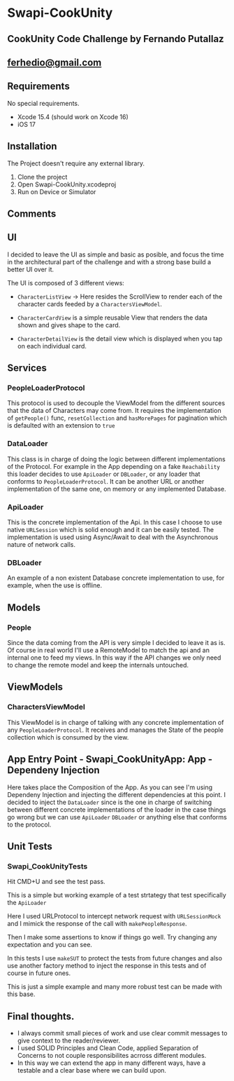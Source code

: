 # Swapi-CookUnity
## CookUnity Code Challenge by Fernando Putallaz
## ferhedio@gmail.com

## Requirements

No special requirements.
- Xcode 15.4 (should work on Xcode 16)
- iOS 17

## Installation

The Project doesn't require any external library.

1. Clone the project
2. Open Swapi-CookUnity.xcodeproj
3. Run on Device or Simulator

## Comments

## UI

I decided to leave the UI as simple and basic as posible, and focus the time in the architectural part of the challenge and with a strong base build a better UI over it.

The UI is composed of 3 different views: 

- `CharacterListView` -> Here resides the ScrollView to render each of the character cards feeded by a `CharactersViewModel`.

- `CharacterCardView` is a simple reusable View that renders the data shown and gives shape to the card.

- `CharacterDetailView` is the detail view which is displayed when you tap on each individual card.


## Services

### PeopleLoaderProtocol

This protocol is used to decouple the ViewModel from the different sources that the data of Characters may come from.
It requires the implementation of `getPeople()` func, `resetCollection` and `hasMorePages` for pagination which is defaulted with an extension to `true`

### DataLoader

This class is in charge of doing the logic between different implementations of the Protocol. For example in the App depending on a fake `Reachability` this loader decides to use `ApiLoader` or `DBLoader`, or any loader that conforms to `PeopleLoaderProtocol`. It can be another URL or another implementation of the same one, on memory or any implemented Database.

### ApiLoader

This is the concrete implementation of the Api. In this case I choose to use native `URLSession` which is solid enough and it can be easily tested.
The implementation is used using Async/Await to deal with the Asynchronous nature of network calls.

### DBLoader

An example of a non existent Database concrete implementation to use, for example, when the use is offline.

## Models 

### People

Since the data coming from the API is very simple I decided to leave it as is. Of course in real world I'll use a RemoteModel to match the api and an internal one to feed my views. In this way if the API changes we only need to change the remote model and keep the internals untouched.

## ViewModels

### CharactersViewModel

This ViewModel is in charge of talking with any concrete implementation of any `PeopleLoaderProtocol`. It receives and manages the State of the people collection which is consumed by the view.

## App Entry Point - Swapi_CookUnityApp: App - Dependeny Injection

Here takes place the Composition of the App. As you can see I'm using Dependeny Injection and injecting the different dependencies at this point. I decided to inject the `DataLoader` since is the one in charge of switching between different concrete implementations of the loader in the case things go wrong but we can use `ApiLoader` `DBLoader` or anything else that conforms to the protocol.

## Unit Tests

### Swapi_CookUnityTests 

Hit CMD+U and see the test pass.

This is a simple but working example of a test strtategy that test specifically the `ApiLoader`

Here I used URLProtocol to intercept network request with `URLSessionMock` and I mimick the response of the call with `makePeopleResponse`.

Then I make some assertions to know if things go well. Try changing any expectation and you can see.

In this tests I use `makeSUT` to protect the tests from future changes and also use another factory method to inject the response in this tests and of course in future ones.

This is just a simple example and many more robust test can be made with this base.

## Final thoughts.

- I always commit small pieces of work and use clear commit messages to give context to the reader/reviewer. 
- I used SOLID Principles and Clean Code, applied Separation of Concerns to not couple responsibilites acrross different modules. 
- In this way we can extend the app in many different ways, have a testable and a clear base where we can build upon.




 

